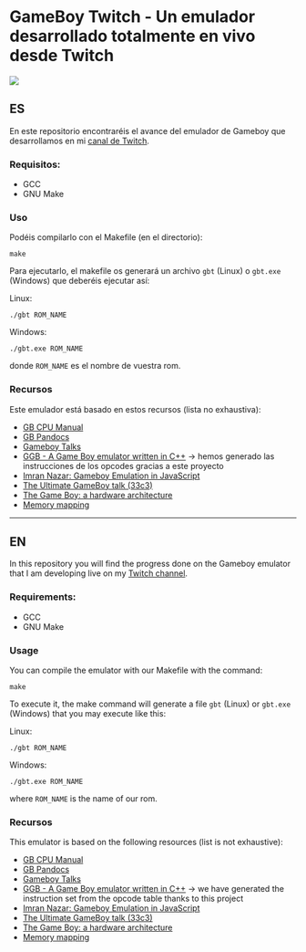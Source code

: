 # GameBoy Twitch - Un emulador desarrollado totalmente en vivo desde Twitch

![](https://pbs.twimg.com/media/EwjBnsWWYAYIw0o?format=jpg&name=medium)

## ES
En este repositorio encontraréis el avance del emulador de Gameboy que desarrollamos en mi [canal de Twitch](https://twitch.tv/AbdeCreativeDev).

### Requisitos:

- GCC
- GNU Make


### Uso

Podéis compilarlo con el Makefile (en el directorio):

```
make
```

Para ejecutarlo, el makefile os generará un archivo ``gbt`` (Linux) o ``gbt.exe`` (Windows) que deberéis ejecutar así:

Linux:
```
./gbt ROM_NAME
```

Windows:
```
./gbt.exe ROM_NAME
```

donde ``ROM_NAME`` es el nombre de vuestra rom. 

### Recursos

Este emulador está basado en estos recursos (lista no exhaustiva): 

- [GB CPU Manual](http://marc.rawer.de/Gameboy/Docs/GBCPUman.pdf)
- [GB Pandocs](https://gbdev.io/pandocs/)
- [Gameboy Talks](https://www.retroreversing.com/gameboy/hardware)
- [GGB - A Game Boy emulator written in C++](https://github.com/geaz/emu-gameboy) -> hemos generado las instrucciones de los opcodes gracias a este proyecto
- [Imran Nazar: Gameboy Emulation in JavaScript](http://imrannazar.com/GameBoy-Emulation-in-JavaScript)
- [The Ultimate GameBoy talk (33c3)](https://www.youtube.com/watch?v=HyzD8pNlpwI)
- [The Game Boy: a hardware architecture](https://www.youtube.com/watch?v=RZUDEaLa5Nw)
- [Memory mapping](http://gameboy.mongenel.com/dmg/asmmemmap.html)

******

## EN
In this repository you will find the progress done on the Gameboy emulator that I am developing live on my [Twitch channel](https://twitch.tv/AbdeCreativeDev).

### Requirements:

- GCC
- GNU Make


### Usage

You can compile the emulator with our Makefile with the command:

```
make
```

To execute it, the make command will generate a file ``gbt`` (Linux) or ``gbt.exe`` (Windows) that you may execute like this:

Linux:
```
./gbt ROM_NAME
```

Windows:
```
./gbt.exe ROM_NAME
```

where ``ROM_NAME`` is the name of our rom.

### Recursos

This emulator is based on the following resources (list is not exhaustive): 

- [GB CPU Manual](http://marc.rawer.de/Gameboy/Docs/GBCPUman.pdf)
- [GB Pandocs](https://gbdev.io/pandocs/)
- [Gameboy Talks](https://www.retroreversing.com/gameboy/hardware)
- [GGB - A Game Boy emulator written in C++](https://github.com/geaz/emu-gameboy) -> we have generated the instruction set from the opcode table thanks to this project
- [Imran Nazar: Gameboy Emulation in JavaScript](http://imrannazar.com/GameBoy-Emulation-in-JavaScript)
- [The Ultimate GameBoy talk (33c3)](https://www.youtube.com/watch?v=HyzD8pNlpwI)
- [The Game Boy: a hardware architecture](https://www.youtube.com/watch?v=RZUDEaLa5Nw)
- [Memory mapping](http://gameboy.mongenel.com/dmg/asmmemmap.html)
